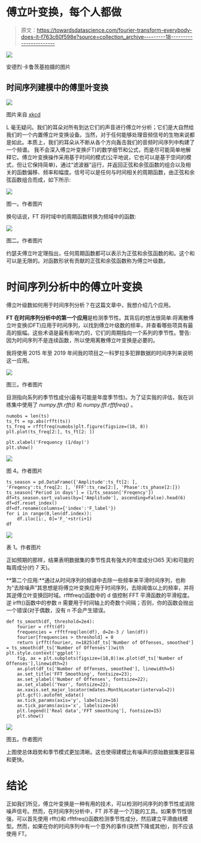 # 傅立叶变换，每个人都做

> 原文：<https://towardsdatascience.com/fourier-transform-everybody-does-it-f763c60f598e?source=collection_archive---------18----------------------->

![](img/421a72cb570c08672482be1cc039882f.png)

安德烈·卡鲁茨基拍摄的图片

## 时间序列建模中的傅里叶变换

![](img/46cda8e6a9d4c3c11221fd2556845e19.png)

图片来自 [xkcd](https://imgs.xkcd.com/comics/fourier.jpg)

L 毫无疑问。我们的耳朵对所有到达它们的声音进行傅立叶分析；它们是大自然给我们的一个内置傅立叶变换设备。当然，对于任何能够处理音频信号的生物来说都是如此。本质上，我们的耳朵从不断从各个方向轰击我们的音频时间序列中构建了一个频谱。
我不会深入傅立叶变换(FT)的数学细节和公式，而是尽可能简单地解释它。傅立叶变换操作采用基于时间的模式(公平地说，它也可以是基于空间的模式，但让它保持简单)，通过“滤波器”运行，并返回正弦和余弦函数的组合以及相关的函数偏移、频率和幅度。信号可以是任何与时间相关的周期函数，由正弦和余弦函数组合而成，如下所示:

![](img/91e6f265ea36990e1bb0abf6442b1186.png)

图一。作者图片

换句话说，FT 将时域中的周期函数转换为频域中的函数:

![](img/ecd5ed308d8b9762f972cd7009ac1be9.png)

图二。作者图片

约瑟夫傅立叶定理指出，任何周期函数都可以表示为正弦和余弦函数的和。这个和可以是无限的。对函数形状有贡献的正弦和余弦函数称为傅立叶级数。

# 时间序列分析中的傅立叶变换

傅立叶级数如何用于时间序列分析？在这篇文章中，我想介绍几个应用。

**FT 在时间序列分析中的第一个应用**是检测季节性。其背后的想法很简单:将离散傅立叶变换(DFT)应用于时间序列，以找到傅立叶级数的频率，并查看哪些项具有最高的振幅。这些术语是最有影响力的，它们的周期指向一个系列的季节性。警告:因为时间序列不是连续函数，所以使用离散傅立叶变换是必要的。

我将使用 2015 年至 2019 年间我的项目之一科罗拉多犯罪数据的时间序列来说明这一应用。

![](img/7e32a52200973855a9ef229c391e0784.png)

图三。作者图片

目测指向系列的季节性成分(最有可能是年度季节性)。为了证实我的评估，我在训练集中使用了 *numpy.fft.rfft()* 和 *numpy.fft.rfftfreq()* 。

```
numobs = len(ts)
ts_ft = np.abs(rfft(ts))
ts_freq = rfftfreq(numobs)plt.figure(figsize=(18, 8))
plt.plot(ts_freq[2:], ts_ft[2: ])

plt.xlabel('Frequency (1/day)')
plt.show()
```

![](img/c4380e085d05c3764f3f0176b8887a4e.png)

图 4。作者图片

```
ts_season = pd.DataFrame({'Amplitude':ts_ft[2: ], 'Freqency':ts_freq[2: ], 'FFF':ts_raw[2:], 'Phase':ts_phase[2:]})
ts_season['Period in days'] = (1/ts_season['Freqency'])
df=ts_season.sort_values(by=['Amplitude'], ascending=False).head(6)
df=df.reset_index()
df=df.rename(columns={'index':'F_label'})
for i in range(0,len(df.index)):
    df.iloc[i:, 0]='F_'+str(i+1)
df
```

![](img/f5587c3005651143f36669dae7a74378.png)

表 1。作者图片

正如预期的那样，结果表明数据集的季节性具有强大的年度成分(365 天)和可能的每周成分(约 7 天)。

**第二个应用:**通过从时间序列的频谱中去除一些频率来平滑时间序列，也称为“去除噪声”其思想是将傅立叶变换应用于时间序列，去除阈值以上的频率，并将其逆傅立叶变换回时域。rfftfreq()函数中的 d 值控制 FFT 平滑函数的平滑程度。逆 irfft()函数中的参数 n 需要用于时间轴上的奇数个间隔；否则，你的函数会抛出一个错误(对于偶数，没有 n 不会产生错误。

```
def ts_smooth(df, threshold=2e4):
    fourier = rfft(df)
    frequencies = rfftfreq(len(df), d=2e-3 / len(df))
    fourier[frequencies > threshold] = 0
    return irfft(fourier, n=1825)df_ts['Number of Offenses, smoothed'] = ts_smooth(df_ts['Number of Offenses'])with plt.style.context('ggplot'):
    fig, ax = plt.subplots(figsize=(18,8))ax.plot(df_ts['Number of Offenses'],linewidth=2)
    ax.plot(df_ts['Number of Offenses, smoothed'], linewidth=5)
    ax.set_title('FFT Smoothing', fontsize=23);
    ax.set_ylabel('Number of Offenses', fontsize=22);
    ax.set_xlabel('Year', fontsize=22);
    ax.xaxis.set_major_locator(mdates.MonthLocator(interval=2))
    plt.gcf().autofmt_xdate()
    ax.tick_params(axis='y', labelsize=16)
    ax.tick_params(axis='x', labelsize=16)
    plt.legend(['Real data','FFT smoothing'], fontsize=15)
    plt.show()
```

![](img/ab64e3cb47f241eec0091b329e8644fd.png)

图五。作者图片

上图使总体趋势和季节模式更加清晰。这也使得建模比有噪声的原始数据集更容易和更快。

# 结论

正如我们所见，傅立叶变换是一种有用的技术，可以检测时间序列的季节性或消除噪声信号。然而，在时间序列分析中，FT 并不是一个万能的工具。如果季节性很强，可以首先使用 rfft()和 rfftfreq()函数检测季节性成分，然后建立平滑曲线模型。然而，如果在你的时间序列中有一个意外的事件(突然下降或其他)，则不应该使用 FT。